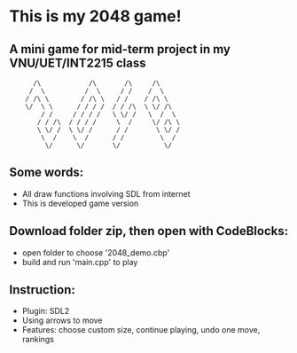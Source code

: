 # This is my 2048 game!
## A mini game for mid-term project in my VNU/UET/INT2215 class

          /\            /\       /\     /\
         /  \          /  \     / /    /  \
        / /\ \        / /\ \   / /    / /\ \
        \/  \ \      / / / /  / / /\  \ \/ /\
            / /     / / / /   \ \/ /   \  /  \
           / / /\  / / / /     \  /     \/ /\ \
           \ \/ /  \ \/ /      / /       \ \/ /
            \  /    \  /      / /         \  /
             \/      \/       \/           \/

Some words:
----------------
- All draw functions involving SDL from internet
- This is developed game version

Download folder zip, then open with CodeBlocks:
----------------
- open folder to choose '2048_demo.cbp'
- build and run 'main.cpp' to play

Instruction:
----------------
- Plugin: SDL2
- Using arrows to move
- Features: choose custom size, continue playing, undo one move, rankings
